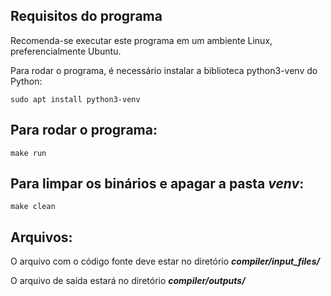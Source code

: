 ## Requisitos do programa

Recomenda-se executar este programa em um ambiente Linux, preferencialmente Ubuntu.

Para rodar o programa, é necessário instalar a biblioteca python3-venv do Python:

    sudo apt install python3-venv

## Para rodar o programa:

    make run

## Para limpar os binários e apagar a pasta _venv_:

    make clean

## Arquivos:

O arquivo com o código fonte deve estar no diretório **_compiler/input_files/_**

O arquivo de saída estará no diretório **_compiler/outputs/_**
